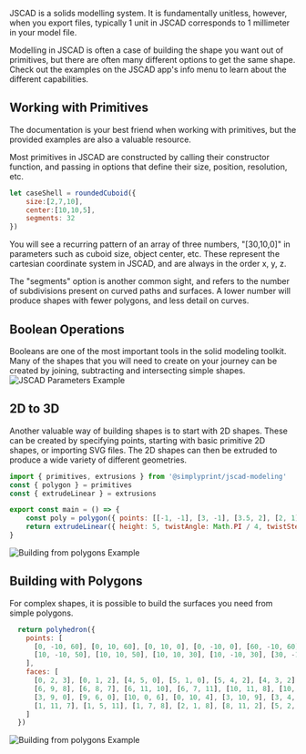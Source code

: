 JSCAD is a solids modelling system. It is fundamentally unitless, however, when you
export files, typically 1 unit in JSCAD corresponds to 1 millimeter in your model file.

Modelling in JSCAD is often a case of building the shape you want out of primitives,
but there are often many different options to get the same shape.  Check out the 
examples on the JSCAD app's info menu to learn about the different capabilities.

## Working with Primitives
The documentation is your best friend when working with primitives, but the 
provided examples are also a valuable resource.

Most primitives in JSCAD are constructed by calling their constructor function,
and passing in options that define their size, position, resolution, etc.
```javascript
let caseShell = roundedCuboid({
    size:[2,7,10],
    center:[10,10,5],
    segments: 32
})
```

You will see a recurring pattern of an array of three numbers, "[30,10,0]" in parameters 
such as cuboid size, object center, etc. These represent the cartesian coordinate system
in JSCAD, and are always in the order x, y, z.

The "segments" option is another common sight, and refers to the number of subdivisions 
present on curved paths and surfaces. A lower number will produce shapes with fewer 
polygons, and less detail on curves. 

## Boolean Operations
Booleans are one of the most important tools in the solid modeling toolkit. Many of
the shapes that you will need to create on your journey can be created by joining, 
subtracting and intersecting simple shapes.
<img src="img/booleans.png" alt="JSCAD Parameters Example">

## 2D to 3D
Another valuable way of building shapes is to start with 2D shapes.  These can be created by 
specifying points, starting with basic primitive 2D shapes, or importing SVG files.  The 2D 
shapes can then be extruded to produce a wide variety of different geometries.
```javascript
import { primitives, extrusions } from '@simplyprint/jscad-modeling'
const { polygon } = primitives
const { extrudeLinear } = extrusions

export const main = () => {
    const poly = polygon({ points: [[-1, -1], [3, -1], [3.5, 2], [2, 1], [1, 2], [0, 1], [-1, 2]] })
    return extrudeLinear({ height: 5, twistAngle: Math.PI / 4, twistSteps: 10 }, poly)
}
```
<img src="img/extrude.png" alt="Building from polygons Example">

## Building with Polygons
For complex shapes, it is possible to build the surfaces you need from simple polygons.
```javascript
  return polyhedron({
    points: [
      [0, -10, 60], [0, 10, 60], [0, 10, 0], [0, -10, 0], [60, -10, 60], [60, 10, 60],
      [10, -10, 50], [10, 10, 50], [10, 10, 30], [10, -10, 30], [30, -10, 50], [30, 10, 50]
    ],
    faces: [
      [0, 2, 3], [0, 1, 2], [4, 5, 0], [5, 1, 0], [5, 4, 2], [4, 3, 2],
      [6, 9, 8], [6, 8, 7], [6, 11, 10], [6, 7, 11], [10, 11, 8], [10, 8, 9],
      [3, 9, 0], [9, 6, 0], [10, 0, 6], [0, 10, 4], [3, 10, 9], [3, 4, 10],
      [1, 11, 7], [1, 5, 11], [1, 7, 8], [2, 1, 8], [8, 11, 2], [5, 2, 11]
    ]
  })
```
<img src="img/polyhedron.jpg" alt="Building from polygons Example">
